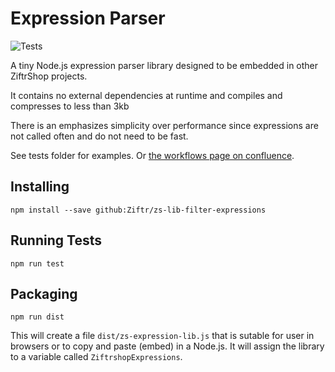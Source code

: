 # Expression Parser

![Tests](https://github.com/Ziftr/zs-lib-filter-expressions/workflows/Tests/badge.svg?branch=master)

A tiny Node.js expression parser library designed to be embedded in other ZiftrShop projects.

It contains no external dependencies at runtime and compiles and compresses to less than 3kb

There is an emphasizes simplicity over performance since expressions are not called often and do not need to be fast.

See tests folder for examples. Or [the workflows page on confluence](https://airtank.atlassian.net/wiki/spaces/ENGINEERIN/pages/135692289/Workflows#Filters).

## Installing

```
npm install --save github:Ziftr/zs-lib-filter-expressions
```

## Running Tests

```
npm run test
```

## Packaging

```
npm run dist
```

This will create a file `dist/zs-expression-lib.js` that is sutable for user in browsers or to copy and paste (embed) in a Node.js. It will assign the library to a variable called `ZiftrshopExpressions`.
